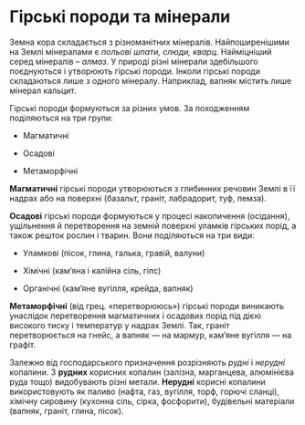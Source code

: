 Гiрськi породи та мiнерали
==========================

Земна кора складається з різноманітних мінералів. Найпоширенішими на
Землі мінералами є *польові шпати, слюди, кварц*. Найміцніший серед
мінералів – *алмаз*. У природі різні мінерали здебільшого поєднуються і
утворюють гірські породи. Інколи гірські породи складаються лише з
одного мінералу. Наприклад, вапняк містить лише мінерал кальцит.

Гірські породи формуються за різних умов. За походженням поділяються на
три групи:

-   Магматичні

-   Осадові

-   Метаморфічні

**Магматичні** гірські породи утворюються з глибинних речовин Землі в її
надрах або на поверхні (базальт, граніт, лабрадорит, туф, пемза).

**Осадові** гірські породи формуються у процесі накопичення (осідання),
ущільнення й перетворення на земній поверхні уламків гірських порід, а
також решток рослин і тварин. Вони поділяються на три види:

-   Уламкові (пісок, глина, галька, гравій, валуни)

-   Хімічні (кам’яна і калійна сіль, гіпс)

-   Органічні (кам’яне вугілля, крейда, вапняк)

**Метаморфічні** (від грец. «перетворююсь») гірські породи виникають
унаслідок перетворення магматичних і осадових порід під дією високого
тиску і температур у надрах Землі. Так, граніт перетворюється на гнейс,
а вапняк — на мармур, кам’яне вугілля — на графіт.

Залежно від господарського призначення розрізняють *рудні* і *нерудні*
копалини. З **рудних** корисних копалин (залізна, марганцева, алюмінієва
руда тощо) видобувають різні метали. **Нерудні** корисні копалини
використовують як паливо (нафта, газ, вугілля, торф, горючі сланці),
хімічну сировину (кухонна сіль, сірка, фосфорити), будівельні матеріали
(вапняк, граніт, глина, пісок).
